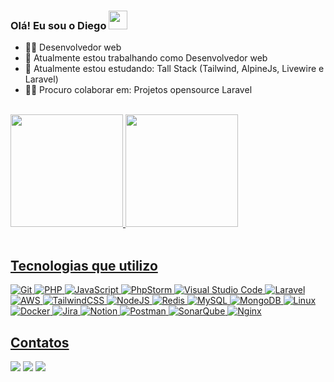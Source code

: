 ### Olá! Eu sou o Diego <img src="https://media.giphy.com/media/WUlplcMpOCEmTGBtBW/giphy.gif" width="30">

- 👨‍💻 Desenvolvedor web
- 🔭 Atualmente estou trabalhando como Desenvolvedor web
- 🌱 Atualmente estou estudando: Tall Stack (Tailwind, AlpineJs, Livewire e Laravel)
- :man_technologist: Procuro colaborar em: Projetos opensource Laravel

<br>
<div>
<a href="https://github.com/diegodevweb">
<img loading="lazy" height="180em" src="https://github-readme-stats.vercel.app/api/top-langs/?username=diegodevweb&layout=compact&langs_count=7&theme=dracula"/>
<img loading="lazy" height="180em" src="https://github-readme-stats.vercel.app/api?username=diegodevweb&show_icons=true&theme=dracula&include_all_commits=true&"/>
</div> <br>


## Tecnologias que utilizo
<!-- <img loading="lazy" src="https://cdn.jsdelivr.net/gh/devicons/devicon/icons/git/git-original.svg" width="40" height="40"/>  <img loading="lazy" src="https://cdn.jsdelivr.net/gh/devicons/devicon/icons/composer/composer-original.svg" height="40"/>  <img loading="lazy" src="https://cdn.jsdelivr.net/gh/devicons/devicon/icons/laravel/laravel-plain.svg" width="40" height="40"/>  <img loading="lazy" src="https://cdn.jsdelivr.net/gh/devicons/devicon/icons/docker/docker-original.svg" width="40" height="40"/>  <img loading="lazy" src="https://cdn.jsdelivr.net/gh/devicons/devicon/icons/javascript/javascript-original.svg" width="40" height="40"/>  <img loading="lazy" src="https://cdn.jsdelivr.net/gh/devicons/devicon/icons/linux/linux-original.svg" width="40" height="40"/>  <img loading="lazy" src="https://cdn.jsdelivr.net/gh/devicons/devicon/icons/mongodb/mongodb-original.svg" width="40" height="40"/>  <img loading="lazy" src="https://cdn.jsdelivr.net/gh/devicons/devicon/icons/mysql/mysql-original.svg" width="40" height="40"/>  <img loading="lazy" src="https://cdn.jsdelivr.net/gh/devicons/devicon/icons/nginx/nginx-original.svg" width="40" height="40"/>  <img loading="lazy" src="https://cdn.jsdelivr.net/gh/devicons/devicon/icons/nodejs/nodejs-original-wordmark.svg" width="40" height="40"/>  <img loading="lazy" src="https://cdn.jsdelivr.net/gh/devicons/devicon/icons/npm/npm-original-wordmark.svg" width="40" height="40"/>    <img loading="lazy" src="https://cdn.jsdelivr.net/gh/devicons/devicon/icons/php/php-original.svg" width="40" height="40"/>   <img loading="lazy" src="https://cdn.jsdelivr.net/gh/devicons/devicon/icons/redis/redis-original.svg" width="40" height="40"/>   <img loading="lazy" src="https://cdn.jsdelivr.net/gh/devicons/devicon/icons/tailwindcss/tailwindcss-plain.svg" width="40" height="40"/>  <img src="https://avatars.githubusercontent.com/u/51960834?s=200&v=4https://avatars.githubusercontent.com/u/51960834?s=200&v=4" width="40" height="40" />  <img src="https://avatars.githubusercontent.com/u/59030169?s=200&v=4" width="40" height="40" />  <img loading="lazy" src="https://cdn.jsdelivr.net/gh/devicons/devicon/icons/apache/apache-original.svg" width="40" height="40"/>
<div> !-->

![Git](https://img.shields.io/badge/git-%23F05033.svg?style=for-the-badge&logo=git&logoColor=white) ![PHP](https://img.shields.io/badge/php-%23777BB4.svg?style=for-the-badge&logo=php&logoColor=white) ![JavaScript](https://img.shields.io/badge/javascript-%23323330.svg?style=for-the-badge&logo=javascript&logoColor=%23F7DF1E) ![PhpStorm](https://img.shields.io/badge/phpstorm-143?style=for-the-badge&logo=phpstorm&logoColor=black&color=black&labelColor=darkorchid) ![Visual Studio Code](https://img.shields.io/badge/Visual%20Studio%20Code-0078d7.svg?style=for-the-badge&logo=visual-studio-code&logoColor=white) 	![Laravel](https://img.shields.io/badge/laravel-%23FF2D20.svg?style=for-the-badge&logo=laravel&logoColor=white) ![AWS](https://img.shields.io/badge/AWS-%23FF9900.svg?style=for-the-badge&logo=amazon-aws&logoColor=white) ![TailwindCSS](https://img.shields.io/badge/tailwindcss-%2338B2AC.svg?style=for-the-badge&logo=tailwind-css&logoColor=white) ![NodeJS](https://img.shields.io/badge/node.js-6DA55F?style=for-the-badge&logo=node.js&logoColor=white) ![Redis](https://img.shields.io/badge/redis-%23DD0031.svg?style=for-the-badge&logo=redis&logoColor=white) 	![MySQL](https://img.shields.io/badge/mysql-%2300f.svg?style=for-the-badge&logo=mysql&logoColor=white) 	![MongoDB](https://img.shields.io/badge/MongoDB-%234ea94b.svg?style=for-the-badge&logo=mongodb&logoColor=white) ![Linux](https://img.shields.io/badge/Linux-FCC624?style=for-the-badge&logo=linux&logoColor=black) ![Docker](https://img.shields.io/badge/docker-%230db7ed.svg?style=for-the-badge&logo=docker&logoColor=white) ![Jira](https://img.shields.io/badge/jira-%230A0FFF.svg?style=for-the-badge&logo=jira&logoColor=white) ![Notion](https://img.shields.io/badge/Notion-%23000000.svg?style=for-the-badge&logo=notion&logoColor=white) ![Postman](https://img.shields.io/badge/Postman-FF6C37?style=for-the-badge&logo=postman&logoColor=white) 	![SonarQube](https://img.shields.io/badge/SonarQube-black?style=for-the-badge&logo=sonarqube&logoColor=4E9BCD) ![Nginx](https://img.shields.io/badge/nginx-%23009639.svg?style=for-the-badge&logo=nginx&logoColor=white)
 
## Contatos
<a href="https://www.youtube.com/@diegodevwebb" target="_blank"><img loading="lazy" src="https://img.shields.io/badge/YouTube-FF0000?style=for-the-badge&logo=youtube&logoColor=white" target="_blank"></a>
<a href = "mailto:diego.devwebb@gmail.com"><img loading="lazy" src="https://img.shields.io/badge/Gmail-D14836?style=for-the-badge&logo=gmail&logoColor=white" target="_blank"></a>
<a href="https://www.linkedin.com/in/diego-rodrigues-500b0081/" target="_blank"><img loading="lazy" src="https://img.shields.io/badge/-LinkedIn-%230077B5?style=for-the-badge&logo=linkedin&logoColor=white" target="_blank"></a>   
</div>


